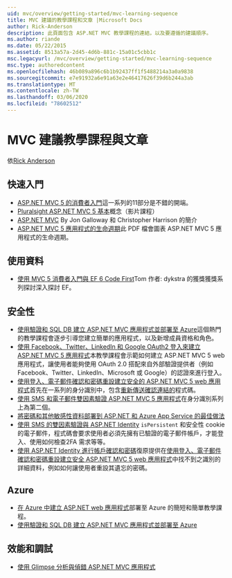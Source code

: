 ```yaml
---
uid: mvc/overview/getting-started/mvc-learning-sequence
title: MVC 建議的教學課程和文章 |Microsoft Docs
author: Rick-Anderson
description: 此頁面包含 ASP.NET MVC 教學課程的連結，以及要遵循的建議順序。
ms.author: riande
ms.date: 05/22/2015
ms.assetid: 8513a57a-2d45-4d6b-881c-15a01c5cbb1c
msc.legacyurl: /mvc/overview/getting-started/mvc-learning-sequence
msc.type: authoredcontent
ms.openlocfilehash: 46b089a896c6b1b92437ff1f5488214a3a0a9838
ms.sourcegitcommit: e7e91932a6e91a63e2e46417626f39d6b244a3ab
ms.translationtype: MT
ms.contentlocale: zh-TW
ms.lasthandoff: 03/06/2020
ms.locfileid: "78602512"
---
```

# <a name="mvc-recommended-tutorials-and-articles"></a>MVC 建議教學課程與文章

依[Rick Anderson](https://twitter.com/RickAndMSFT)

<a id="pwd"></a>
## <a name="getting-started"></a>快速入門

- [ASP.NET MVC 5 的消費者入門](introduction/getting-started.md)這一系列的11部分是不錯的開端。
- [Pluralsight ASP.NET MVC 5 基本](https://pluralsight.com/training/Player?author=scott-allen&amp;name=aspdotnet-mvc5-fundamentals-m1-introduction&amp;mode=live&amp;clip=0&amp;course=aspdotnet-mvc5-fundamentals)概念（影片課程）
- [ASP.NET MVC](https://channel9.msdn.com/Series/Introduction-to-ASP-NET-MVC) By Jon Galloway 和 Christopher Harrison 的簡介
- [ASP.NET MVC 5 應用程式的生命週期](lifecycle-of-an-aspnet-mvc-5-application.md)此 PDF 檔會圖表 ASP.NET MVC 5 應用程式的生命週期。

<a id="con"></a>
## <a name="working-with-data"></a>使用資料

- [使用 MVC 5 消費者入門與 EF 6 Code First](getting-started-with-ef-using-mvc/creating-an-entity-framework-data-model-for-an-asp-net-mvc-application.md)Tom 作者: dykstra 的獲獎獲獎系列探討深入探討 EF。

<a id="wj"></a>
## <a name="security"></a>安全性

- [使用驗證和 SQL DB 建立 ASP.NET MVC 應用程式並部署至 Azure](https://azure.microsoft.com/documentation/articles/web-sites-dotnet-deploy-aspnet-mvc-app-membership-oauth-sql-database/)這個熱門的教學課程會逐步引導您建立簡單的應用程式，以及新增成員資格和角色。
- [使用 Facebook、Twitter、LinkedIn 和 Google OAuth2 登入來建立 ASP.NET MVC 5 應用程式](../security/create-an-aspnet-mvc-5-app-with-facebook-and-google-oauth2-and-openid-sign-on.md)本教學課程會示範如何建立 ASP.NET MVC 5 web 應用程式，讓使用者能夠使用 OAuth 2.0 搭配來自外部驗證提供者（例如 Facebook、Twitter、LinkedIn、Microsoft 或 Google）的認證來進行登入。
- [使用登入、電子郵件確認和密碼重設建立安全的 ASP.NET MVC 5 web 應用程式](../security/create-an-aspnet-mvc-5-web-app-with-email-confirmation-and-password-reset.md)首先在一系列的身分識別中，包含[重新傳送確認連結的](../security/create-an-aspnet-mvc-5-web-app-with-email-confirmation-and-password-reset.md#rsend)程式碼。
- [使用 SMS 和電子郵件雙因素驗證 ASP.NET MVC 5 應用程式](../security/aspnet-mvc-5-app-with-sms-and-email-two-factor-authentication.md)在身分識別系列上為第二個。
- [將密碼和其他敏感性資料部署到 ASP.NET 和 Azure App Service 的最佳做法](../../../identity/overview/features-api/best-practices-for-deploying-passwords-and-other-sensitive-data-to-aspnet-and-azure.md)
- [使用 SMS 的雙因素驗證與 ASP.NET Identity](../../../identity/overview/features-api/two-factor-authentication-using-sms-and-email-with-aspnet-identity.md) `isPersistent` 和安全性 cookie 的電子郵件，程式碼會要求使用者必須先擁有已驗證的電子郵件帳戶，才能登入、使用如何檢查2FA 需求等等。
- [使用 ASP.NET Identity 進行帳戶確認和密碼](../../../identity/overview/features-api/account-confirmation-and-password-recovery-with-aspnet-identity.md)復原提供在[使用登入、電子郵件確認和密碼重設建立安全 ASP.NET MVC 5 web 應用程式](../security/create-an-aspnet-mvc-5-web-app-with-email-confirmation-and-password-reset.md)中找不到之識別的詳細資料，例如如何讓使用者重設其遺忘的密碼。

<a id="da"></a>
## <a name="azure"></a>Azure

- [在 Azure 中建立 ASP.NET web 應用程式](https://azure.microsoft.com/documentation/articles/web-sites-dotnet-get-started/)部署至 Azure 的簡短和簡單教學課程。
- [使用驗證和 SQL DB 建立 ASP.NET MVC 應用程式並部署至 Azure](https://azure.microsoft.com/documentation/articles/web-sites-dotnet-deploy-aspnet-mvc-app-membership-oauth-sql-database/)

<a id="perf"></a>
## <a name="performance-and-debugging"></a>效能和調試

- [使用 Glimpse 分析與偵錯 ASP.NET MVC 應用程式](../performance/profile-and-debug-your-aspnet-mvc-app-with-glimpse.md)
